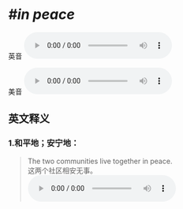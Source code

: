 # ***\#in peace*** 
英音
<audio src="./media/in peace1.aac" controls="controls"></audio>

美音
<audio src="./media/in peace2.aac" controls="controls"></audio>



  

英文释义
---
### 1.**和平地；安宁地：**  

 > The two communities live together in peace.   
 > 这两个社区相安无事。    
<audio src="./media/peace-6.aac" controls="controls"></audio>


